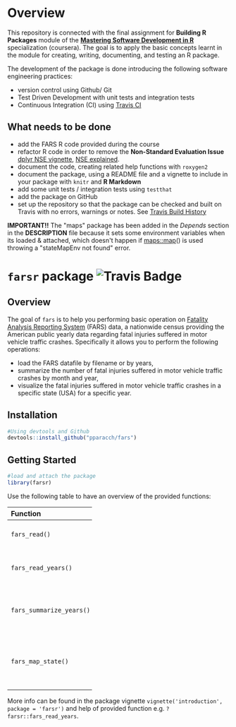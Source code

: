 
<!-- README.md is generated from README.Rmd. Please edit that file -->
Overview
========

This repository is connected with the final assignment for **Building R Packages** module of the **[Mastering Software Development in R](https://www.coursera.org/specializations/r)** specialization (coursera). The goal is to apply the basic concepts learnt in the module for creating, writing, documenting, and testing an R package.

The development of the package is done introducing the following software engineering practices:

-   version control using Github/ Git
-   Test Driven Development with unit tests and integration tests
-   Continuous Integration (CI) using [Travis CI](https://travis-ci.org)

What needs to be done
---------------------

-   add the FARS R code provided during the course
-   refactor R code in order to remove the **Non-Standard Evaluation Issue** [dplyr NSE vignette](https://cran.r-project.org/web/packages/dplyr/vignettes/nse.html), [NSE explained](http://adv-r.had.co.nz/Computing-on-the-language.html).
-   document the code, creating related help functions with `roxygen2`
-   document the package, using a README file and a vignette to include in your package with `knitr` and **R Markdown**
-   add some unit tests / integration tests using `testthat`
-   add the package on GitHub
-   set up the repository so that the package can be checked and built on Travis with no errors, warnings or notes. See [Travis Build History](https://travis-ci.org/pparacch/fars/builds)

**IMPORTANT!!** The "maps" package has been added in the *Depends* section in the **DESCRIPTION** file because it sets some environment variables when its loaded & attached, which doesn't happen if <maps::map>() is used throwing a "stateMapEnv not found" error.

`farsr` package ![Travis Badge](https://travis-ci.org/pparacch/fars.svg?branch=master)
======================================================================================

Overview
--------

The goal of `fars` is to help you performing basic operation on [Fatality Analysis Reporting System](https://www.nhtsa.gov/research-data/fatality-analysis-reporting-system-fars) (FARS) data, a nationwide census providing the American public yearly data regarding fatal injuries suffered in motor vehicle traffic crashes. Specifically it allows you to perform the following operations:

-   load the FARS datafile by filename or by years,
-   summarize the number of fatal injuries suffered in motor vehicle traffic crashes by month and year,
-   visualize the fatal injuries suffered in motor vehicle traffic crashes in a specific state (USA) for a specific year.

Installation
------------

``` r
#Using devtools and Github
devtools::install_github("pparacch/fars")
```

Getting Started
---------------

``` r
#load and attach the package
library(farsr)
```

Use the following table to have an overview of the provided functions:

<table style="width:38%;">
<colgroup>
<col width="15%" />
<col width="22%" />
</colgroup>
<thead>
<tr class="header">
<th align="left">Function</th>
<th align="left"></th>
</tr>
</thead>
<tbody>
<tr class="odd">
<td align="left"><code>fars_read()</code></td>
<td align="left">Read a FARS datafile</td>
</tr>
<tr class="even">
<td align="left"><code>fars_read_years()</code></td>
<td align="left">Read FARS datafile(s) for provided year(s)</td>
</tr>
<tr class="odd">
<td align="left"><code>fars_summarize_years()</code></td>
<td align="left">Summarizes injuries by month for provided year(s)</td>
</tr>
<tr class="even">
<td align="left"><code>fars_map_state()</code></td>
<td align="left">Visualize map with injuries for provided state (USA) and year</td>
</tr>
</tbody>
</table>

More info can be found in the package vignette `vignette('introduction', package = 'farsr')` and help of provided function e.g. `?farsr::fars_read_years`.
